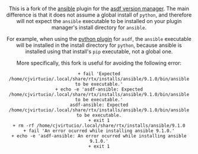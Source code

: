 <div align="center">

This is a fork of the [ansible](https://github.com/Bleacks/asdf-ansible-plugin) plugin for the [asdf version manager](https://asdf-vm.com). The main difference is that it does not assume a global install of `python`, and therefore will not expect the `ansible` executable to be installed on your plugin manager's install directory for `ansible`.

For example, when using the [python plugin](https://github.com/asdf-community/asdf-python) for `asdf`, the `ansible` executable will be installed in the install directory for `python`, because ansible is installed using that install's `pip` executable, not a global one.

More specifically, this fork is useful for avoiding the following error:

```console
+ fail 'Expected /home/cjvirtucio/.local/share/rtx/installs/ansible/9.1.0/bin/ansible to be executable.'
+ echo -e 'asdf-ansible: Expected /home/cjvirtucio/.local/share/rtx/installs/ansible/9.1.0/bin/ansible to be executable.'
asdf-ansible: Expected /home/cjvirtucio/.local/share/rtx/installs/ansible/9.1.0/bin/ansible to be executable.
+ exit 1
+ rm -rf /home/cjvirtucio/.local/share/rtx/installs/ansible/9.1.0
+ fail 'An error ocurred while installing ansible 9.1.0.'
+ echo -e 'asdf-ansible: An error ocurred while installing ansible 9.1.0.'
+ exit 1
```

</div>
